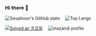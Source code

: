 ### Hi there 👋

<!--
**Seophoon/Seophoon** is a ✨ _special_ ✨ repository because its `README.md` (this file) appears on your GitHub profile.

Here are some ideas to get you started:

- 🔭 I’m currently working on ...
- 🌱 I’m currently learning ...
- 👯 I’m looking to collaborate on ...
- 🤔 I’m looking for help with ...
- 💬 Ask me about ...
- 📫 How to reach me: ...
- 😄 Pronouns: ...
- ⚡ Fun fact: ...
-->
![Seophoon's GitHub stats](https://github-readme-stats.vercel.app/api?username=Seophoon)
 ![Top Langs](https://github-readme-stats.vercel.app/api/top-langs/?username=Seophoon&layout=compact)

[![Solved.ac 프로필](http://mazassumnida.wtf/api/v2/generate_badge?boj=ytlsgnstjq)](https://solved.ac/ytlsgnstjq)
 ![mazandi profile](http://mazandi.herokuapp.com/api?handle=ytlsgnstjq&theme=warm)
